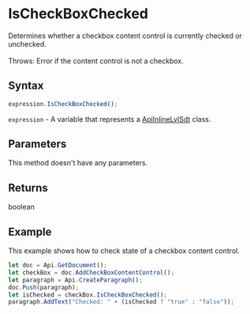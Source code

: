 # IsCheckBoxChecked

Determines whether a checkbox content control is currently checked or unchecked.\
\
Throws: Error if the content control is not a checkbox.

## Syntax

```javascript
expression.IsCheckBoxChecked();
```

`expression` - A variable that represents a [ApiInlineLvlSdt](../ApiInlineLvlSdt.md) class.

## Parameters

This method doesn't have any parameters.

## Returns

boolean

## Example

This example shows how to check state of a checkbox content control.

```javascript editor-docx
let doc = Api.GetDocument();
let checkBox = doc.AddCheckBoxContentControl();
let paragraph = Api.CreateParagraph();
doc.Push(paragraph);
let isChecked = checkBox.IsCheckBoxChecked();
paragraph.AddText("Checked: " + (isChecked ? "true" : "false"));
```
